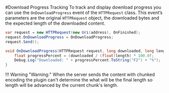 #Download Progress Tracking
To track and display download progress you can use the `OnDownloadProgress` event of the `HTTPRequest` class. This event’s parameters are the original `HTTPRequest` object, the downloaded bytes and the expected length of the downloaded content.

```csharp
var request = new HTTPRequest(new Uri(address), OnFinished);
request.OnDownloadProgress = OnDownloadProgress;
request.Send();

void OnDownloadProgress(HTTPRequest request, long downloaded, long length) {
	float progressPercent = (downloaded / (float)length) * 100.0f;
	Debug.Log("Downloaded: " + progressPercent.ToString("F2") + "%");
}
```

!!! Warning "Warning:"
	When the server sends the content with chunked encoding the plugin can't determine the what will be the final length so length will be advanced by the current chunk's length.
